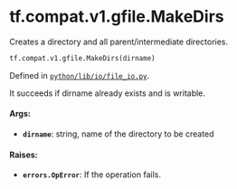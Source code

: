 <div itemscope itemtype="http://developers.google.com/ReferenceObject">
<meta itemprop="name" content="tf.compat.v1.gfile.MakeDirs" />
<meta itemprop="path" content="Stable" />
</div>

# tf.compat.v1.gfile.MakeDirs

Creates a directory and all parent/intermediate directories.

``` python
tf.compat.v1.gfile.MakeDirs(dirname)
```



Defined in [`python/lib/io/file_io.py`](/code/stable/tensorflow/python/lib/io/file_io.py).

<!-- Placeholder for "Used in" -->

It succeeds if dirname already exists and is writable.

#### Args:


* <b>`dirname`</b>: string, name of the directory to be created


#### Raises:


* <b>`errors.OpError`</b>: If the operation fails.